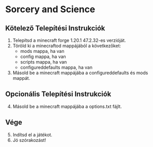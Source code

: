 # Sorcery and Science

## Kötelező Telepítési Instrukciók
1. Telepítsd a minecraft forge 1.20.1 47.2.32-es verzióját.
2. Töröld ki a minecraftod mappájából a következőket:
    - mods mappa, ha van
    - config mappa, ha van
    - scripts mappa, ha van
    - configureddefaults mappa, ha van
3. Másold be a minecraft mappájába a configureddefaults és mods mappát.

## Opcionális Telepítési Instrukciók
4. Másold be a minecraft mappájába a options.txt fájlt.

## Vége
5. Indítsd el a játékot.
6. Jó szórakozást!